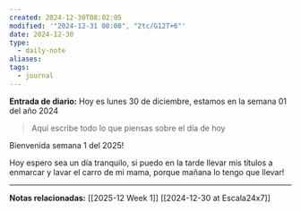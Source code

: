 ```yaml
---
created: 2024-12-30T08:02:05
modified: '"2024-12-31 08:08", "2tc/G12T+6"'
date: 2024-12-30
type:
  - daily-note
aliases: 
tags:
  - journal
---
```

**Entrada de diario:** 
Hoy es lunes 30 de diciembre, estamos en la semana 01 del año 2024

> Aquí escribe todo lo que piensas sobre el día de hoy

Bienvenida semana 1 del 2025! 

Hoy espero sea un día tranquilo, si puedo en la tarde llevar mis títulos a enmarcar y lavar el carro de mi mama, porque mañana lo tengo que llevar!

----
**Notas relacionadas:**
[[2025-12 Week 1]]
[[2024-12-30 at Escala24x7]]





